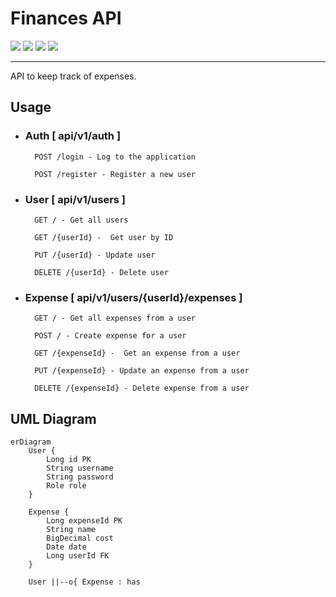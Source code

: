 
# Finances API  

<div align=left>
<img src=https://img.shields.io/badge/java-E9498A.svg?style=for-the-badge&logo=openjdk&logoColor=white />
<img src=https://img.shields.io/badge/spring-E9498A.svg?style=for-the-badge&logo=spring&logoColor=white />
<img src=https://img.shields.io/badge/postgres-E9498A.svg?style=for-the-badge&logo=postgresql&logoColor=white />
<img src=https://img.shields.io/badge/JWT-E9498A?style=for-the-badge&logo=JSON%20web%20tokens&logoColor=white />
</div>

---

API to keep track of expenses.

## Usage

* ### Auth [ api/v1/auth ]
		
		POST /login - Log to the application
		
		POST /register - Register a new user
		
* ### User [ api/v1/users ]

		GET / - Get all users  

		GET /{userId} -  Get user by ID
		
		PUT /{userId} - Update user
		
		DELETE /{userId} - Delete user

* ### Expense [ api/v1/users/{userId}/expenses ]

		GET / - Get all expenses from a user
		
		POST / - Create expense for a user
		
		GET /{expenseId} -  Get an expense from a user
		
		PUT /{expenseId} - Update an expense from a user
		
		DELETE /{expenseId} - Delete expense from a user

## UML Diagram

```mermaid
erDiagram
    User {
        Long id PK
        String username
        String password 
        Role role
    }

    Expense {
        Long expenseId PK
        String name
        BigDecimal cost
        Date date
        Long userId FK
    }

    User ||--o{ Expense : has
```
